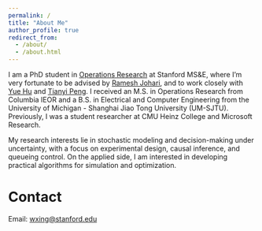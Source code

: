 ```yaml
---
permalink: /
title: "About Me"
author_profile: true
redirect_from: 
  - /about/
  - /about.html
---
```


I am a PhD student in [Operations Research](https://or.stanford.edu/index.html) at Stanford MS&E, where I’m very fortunate to be advised by [Ramesh Johari](https://web.stanford.edu/~rjohari/), and to work closely with [Yue Hu](https://gsb-faculty.stanford.edu/yue-hu/) and [Tianyi Peng](https://tianyipeng.github.io/). I received an M.S. in Operations Research from Columbia IEOR and a B.S. in Electrical and Computer Engineering from the University of Michigan - Shanghai Jiao Tong University (UM-SJTU). Previously, I was a student researcher at CMU Heinz College and Microsoft Research.

My research interests lie in stochastic modeling and decision-making under uncertainty, with a focus on experimental design, causal inference, and queueing control. On the applied side, I am interested in developing practical algorithms for simulation and optimization.

Contact
======
Email: wxing@stanford.edu
